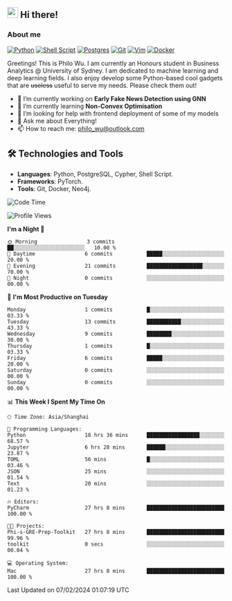 ## <a href="#"><img src="https://media.giphy.com/media/hvRJCLFzcasrR4ia7z/giphy.gif" width="25px" height="25px"></a> Hi there!

### About me

[![Python](https://img.shields.io/badge/python-3670A0?style=for-the-badge&logo=python&logoColor=ffdd54)](#)
[![Shell Script](https://img.shields.io/badge/shell_script-%23121011.svg?style=for-the-badge&logo=gnu-bash&logoColor=white)](#)
[![Postgres](https://img.shields.io/badge/postgres-%23316192.svg?style=for-the-badge&logo=postgresql&logoColor=white)](#)
[![Git](https://img.shields.io/badge/git-%23F05033.svg?style=for-the-badge&logo=git&logoColor=white)](#)
[![Vim](https://img.shields.io/badge/VIM-%2311AB00.svg?style=for-the-badge&logo=vim&logoColor=white)](#)
[![Docker](https://img.shields.io/badge/docker-%230db7ed.svg?style=for-the-badge&logo=docker&logoColor=white)](#)

Greetings! This is Philo Wu. I am currently an Honours student in Business Analytics \@ University of Sydney. I am dedicated to machine learning and deep learning fields. I also enjoy develop some Python-based cool gadgets that are ~~useless~~ useful to serve my needs. Please check them out!

- 🔭 I’m currently working on **Early Fake News Detection using GNN**
- 🌱 I’m currently learning **Non-Convex Optimisation**
- 🤔 I’m looking for help with frontend deployment of some of my models
- 💬 Ask me about Everything!
- 📫 How to reach me: philo_wu@outlook.com

## 🛠 Technologies and Tools
- **Languages**: Python, PostgreSQL, Cypher, Shell Script.
- **Frameworks**: PyTorch.
- **Tools**: Git, Docker, Neo4j.

<!--START_SECTION:waka-->
![Code Time](http://img.shields.io/badge/Code%20Time-23%20hrs%2044%20mins-blue)

![Profile Views](http://img.shields.io/badge/Profile%20Views-150-blue)

**I'm a Night 🦉** 

```text
🌞 Morning                3 commits           ██░░░░░░░░░░░░░░░░░░░░░░░   10.00 % 
🌆 Daytime                6 commits           █████░░░░░░░░░░░░░░░░░░░░   20.00 % 
🌃 Evening                21 commits          ██████████████████░░░░░░░   70.00 % 
🌙 Night                  0 commits           ░░░░░░░░░░░░░░░░░░░░░░░░░   00.00 % 
```
📅 **I'm Most Productive on Tuesday** 

```text
Monday                   1 commits           █░░░░░░░░░░░░░░░░░░░░░░░░   03.33 % 
Tuesday                  13 commits          ███████████░░░░░░░░░░░░░░   43.33 % 
Wednesday                9 commits           ████████░░░░░░░░░░░░░░░░░   30.00 % 
Thursday                 1 commits           █░░░░░░░░░░░░░░░░░░░░░░░░   03.33 % 
Friday                   6 commits           █████░░░░░░░░░░░░░░░░░░░░   20.00 % 
Saturday                 0 commits           ░░░░░░░░░░░░░░░░░░░░░░░░░   00.00 % 
Sunday                   0 commits           ░░░░░░░░░░░░░░░░░░░░░░░░░   00.00 % 
```


📊 **This Week I Spent My Time On** 

```text
🕑︎ Time Zone: Asia/Shanghai

💬 Programming Languages: 
Python                   18 hrs 36 mins      █████████████████░░░░░░░░   68.57 % 
Jupyter                  6 hrs 28 mins       ██████░░░░░░░░░░░░░░░░░░░   23.87 % 
TOML                     56 mins             █░░░░░░░░░░░░░░░░░░░░░░░░   03.46 % 
JSON                     25 mins             ░░░░░░░░░░░░░░░░░░░░░░░░░   01.54 % 
Text                     20 mins             ░░░░░░░░░░░░░░░░░░░░░░░░░   01.23 % 

🔥 Editors: 
PyCharm                  27 hrs 8 mins       █████████████████████████   100.00 % 

🐱‍💻 Projects: 
Phi-s-GRE-Prep-Toolkit   27 hrs 8 mins       █████████████████████████   99.96 % 
toolkit                  0 secs              ░░░░░░░░░░░░░░░░░░░░░░░░░   00.04 % 

💻 Operating System: 
Mac                      27 hrs 8 mins       █████████████████████████   100.00 % 
```


 Last Updated on 07/02/2024 01:07:19 UTC
<!--END_SECTION:waka-->
